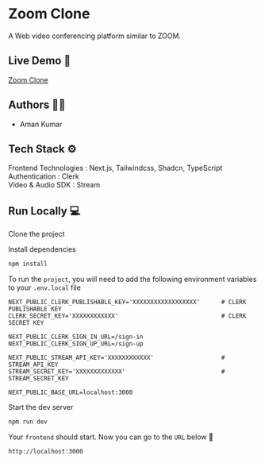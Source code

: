 
# Zoom Clone

A Web video conferencing platform similar to ZOOM.

## Live Demo 🍿
[Zoom Clone](https://zoom-meet-clone.vercel.app/)

## Authors 🧑‍💻

- Aman Kumar

## Tech Stack ⚙️

Frontend Technologies : Next.js, Tailwindcss, Shadcn, TypeScript <br /> Authentication : Clerk <br /> Video & Audio SDK : Stream

## Run Locally 💻

Clone the project





Install dependencies

```bash
npm install
```

To run the `project`, you will need to add the following environment variables to your `.env.local` file

```
NEXT_PUBLIC_CLERK_PUBLISHABLE_KEY='XXXXXXXXXXXXXXXXXX'      # CLERK PUBLISHABLE KEY        
CLERK_SECRET_KEY='XXXXXXXXXXXX'                             # CLERK SECRET KEY

NEXT_PUBLIC_CLERK_SIGN_IN_URL=/sign-in
NEXT_PUBLIC_CLERK_SIGN_UP_URL=/sign-up
                                      
NEXT_PUBLIC_STREAM_API_KEY='XXXXXXXXXXXX'                   # STREAM_API_KEY
STREAM_SECRET_KEY='XXXXXXXXXXXXX'                           # STREAM_SECRET_KEY

NEXT_PUBLIC_BASE_URL=localhost:3000
```
Start the dev server

```bash
npm run dev
```
Your `frontend` should start. Now you can go to the `URL` below 🎉

```bash
http://localhost:3000
```
